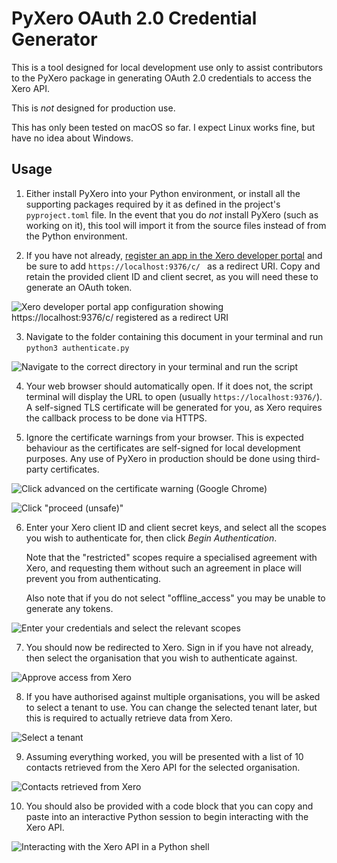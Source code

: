 # PyXero OAuth 2.0 Credential Generator

This is a tool designed for local development use only to assist
contributors to the PyXero package in generating OAuth 2.0 credentials
to access the Xero API.

This is _not_ designed for production use.

This has only been tested on macOS so far.
I expect Linux works fine, but have no idea about Windows.

## Usage

1) Either install PyXero into your Python environment, or install all the supporting packages
   required by it as defined in the project's `pyproject.toml` file. In the event that you do
   _not_ install PyXero (such as working on it), this tool will import it from the source files
   instead of from the Python environment.


2) If you have not already, [register an app in the Xero developer portal](https://developer.xero.com/app/manage/)
   and be sure to add `https://localhost:9376/c/ ` as a redirect URI. Copy and retain the provided client ID
   and client secret, as you will need these to generate an OAuth token.

![Xero developer portal app configuration showing https://localhost:9376/c/ registered as a redirect URI](./docs/xeroapp.png)


3) Navigate to the folder containing this document in your terminal and run `python3 authenticate.py`

![Navigate to the correct directory in your terminal and run the script](./docs/terminal.png)


4) Your web browser should automatically open. If it does not, the script terminal will
   display the URL to open (usually `https://localhost:9376/`). A self-signed TLS certificate
   will be generated for you, as Xero requires the callback process to be done via HTTPS.


5) Ignore the certificate warnings from your browser. This is expected behaviour as the certificates are
   self-signed for local development purposes. Any use of PyXero in production should be done using third-party
   certificates.

![Click advanced on the certificate warning (Google Chrome)](./docs/certwarning1.png)

![Click "proceed (unsafe)"](./docs/certwarning2.png)


6) Enter your Xero client ID and client secret keys, and select all the scopes you wish to authenticate for,
   then click _Begin Authentication_.
   
   Note that the "restricted" scopes require a specialised agreement with Xero, and requesting them without
   such an agreement in place will prevent you from authenticating.

   Also note that if you do not select "offline_access" you may be unable to generate any tokens.

![Enter your credentials and select the relevant scopes](./docs/scopes.png)


7) You should now be redirected to Xero. Sign in if you have not already, then select the organisation
   that you wish to authenticate against.

![Approve access from Xero](./docs/xero.png)


8) If you have authorised against multiple organisations, you will be asked to select a tenant to use.
   You can change the selected tenant later, but this is required to actually retrieve data from Xero.

![Select a tenant](./docs/tenants.png)


9) Assuming everything worked, you will be presented with a list of 10 contacts retrieved from the Xero
   API for the selected organisation.

![Contacts retrieved from Xero](./docs/contacts.png)


10) You should also be provided with a code block that you can copy and paste into an interactive Python
    session to begin interacting with the Xero API.

![Interacting with the Xero API in a Python shell](./docs/success.png)
